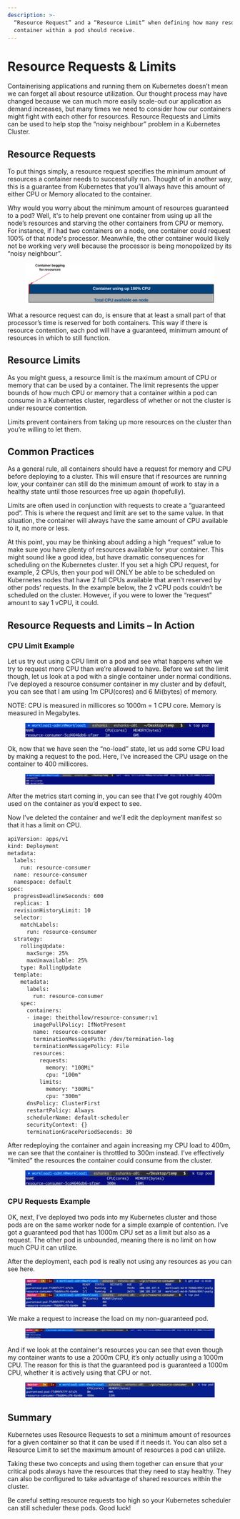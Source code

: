 ```yaml
---
description: >-
  “Resource Request” and a “Resource Limit” when defining how many resources a
  container within a pod should receive.
---
```


# Resource Requests & Limits

Containerising applications and running them on Kubernetes doesn’t mean we can forget all about resource utilization. Our thought process may have changed because we can much more easily scale-out our application as demand increases, but many times we need to consider how our containers might fight with each other for resources. Resource Requests and Limits can be used to help stop the “noisy neighbour” problem in a Kubernetes Cluster.

## Resource Requests

To put things simply, a resource request specifies the minimum amount of resources a container needs to successfully run. Thought of in another way, this is a guarantee from Kubernetes that you’ll always have this amount of either CPU or Memory allocated to the container.

Why would you worry about the minimum amount of resources guaranteed to a pod? Well, it's to help prevent one container from using up all the node’s resources and starving the other containers from CPU or memory. For instance, if I had two containers on a node, one container could request 100% of that node's processor. Meanwhile, the other container would likely not be working very well because the processor is being monopolized by its “noisy neighbour”.

<figure><img src="../../../.gitbook/assets/image (192).png" alt=""><figcaption></figcaption></figure>

What a resource request can do, is ensure that at least a small part of that processor’s time is reserved for both containers. This way if there is resource contention, each pod will have a guaranteed, minimum amount of resources in which to still function.

## Resource Limits

As you might guess, a resource limit is the maximum amount of CPU or memory that can be used by a container. The limit represents the upper bounds of how much CPU or memory that a container within a pod can consume in a Kubernetes cluster, regardless of whether or not the cluster is under resource contention.

Limits prevent containers from taking up more resources on the cluster than you’re willing to let them.

## Common Practices

As a general rule, all containers should have a request for memory and CPU before deploying to a cluster. This will ensure that if resources are running low, your container can still do the minimum amount of work to stay in a healthy state until those resources free up again (hopefully).

Limits are often used in conjunction with requests to create a “guaranteed pod”. This is where the request and limit are set to the same value. In that situation, the container will always have the same amount of CPU available to it, no more or less.

At this point, you may be thinking about adding a high “request” value to make sure you have plenty of resources available for your container. This might sound like a good idea, but have dramatic consequences for scheduling on the Kubernetes cluster. If you set a high CPU request, for example, 2 CPUs, then your pod will ONLY be able to be scheduled on Kubernetes nodes that have 2 full CPUs available that aren’t reserved by other pods’ requests. In the example below, the 2 vCPU pods couldn’t be scheduled on the cluster. However, if you were to lower the “request” amount to say 1 vCPU, it could.

## Resource Requests and Limits – In Action

### CPU Limit Example

Let us try out using a CPU limit on a pod and see what happens when we try to request more CPU than we’re allowed to have. Before we set the limit though, let us look at a pod with a single container under normal conditions. I’ve deployed a resource consumer container in my cluster and by default, you can see that I am using 1m CPU(cores) and 6 Mi(bytes) of memory.

NOTE: CPU is measured in millicores so 1000m = 1 CPU core. Memory is measured in Megabytes.

<figure><img src="../../../.gitbook/assets/image (190).png" alt=""><figcaption></figcaption></figure>

Ok, now that we have seen the “no-load” state, let us add some CPU load by making a request to the pod. Here, I’ve increased the CPU usage on the container to 400 millicores.

<figure><img src="../../../.gitbook/assets/image (208).png" alt=""><figcaption></figcaption></figure>

After the metrics start coming in, you can see that I’ve got roughly 400m used on the container as you’d expect to see.

Now I’ve deleted the container and we’ll edit the deployment manifest so that it has a limit on CPU.

```
apiVersion: apps/v1
kind: Deployment
metadata:
  labels:
    run: resource-consumer
  name: resource-consumer
  namespace: default
spec:
  progressDeadlineSeconds: 600
  replicas: 1
  revisionHistoryLimit: 10
  selector:
    matchLabels:
      run: resource-consumer
  strategy:
    rollingUpdate:
      maxSurge: 25%
      maxUnavailable: 25%
    type: RollingUpdate
  template:
    metadata:
      labels:
        run: resource-consumer
    spec:
      containers:
      - image: theithollow/resource-consumer:v1
        imagePullPolicy: IfNotPresent
        name: resource-consumer
        terminationMessagePath: /dev/termination-log
        terminationMessagePolicy: File
        resources:
          requests:
            memory: "100Mi"
            cpu: "100m"
          limits:
            memory: "300Mi"
            cpu: "300m"
      dnsPolicy: ClusterFirst
      restartPolicy: Always
      schedulerName: default-scheduler
      securityContext: {}
      terminationGracePeriodSeconds: 30
```

After redeploying the container and again increasing my CPU load to 400m, we can see that the container is throttled to 300m instead. I’ve effectively “limited” the resources the container could consume from the cluster.

<figure><img src="../../../.gitbook/assets/image (186).png" alt=""><figcaption></figcaption></figure>

### CPU Requests Example

OK, next, I’ve deployed two pods into my Kubernetes cluster and those pods are on the same worker node for a simple example of contention. I’ve got a guaranteed pod that has 1000m CPU set as a limit but also as a request. The other pod is unbounded, meaning there is no limit on how much CPU it can utilize.

After the deployment, each pod is really not using any resources as you can see here.

<figure><img src="../../../.gitbook/assets/image (104).png" alt=""><figcaption></figcaption></figure>

We make a request to increase the load on my non-guaranteed pod.

<figure><img src="../../../.gitbook/assets/image (112).png" alt=""><figcaption></figcaption></figure>

And if we look at the container's resources you can see that even though my container wants to use a 2000m CPU, it’s only actually using a 1000m CPU. The reason for this is that the guaranteed pod is guaranteed a 1000m CPU, whether it is actively using that CPU or not.

<figure><img src="../../../.gitbook/assets/image (108).png" alt=""><figcaption></figcaption></figure>

## Summary

Kubernetes uses Resource Requests to set a minimum amount of resources for a given container so that it can be used if it needs it. You can also set a Resource Limit to set the maximum amount of resources a pod can utilize.

Taking these two concepts and using them together can ensure that your critical pods always have the resources that they need to stay healthy. They can also be configured to take advantage of shared resources within the cluster.

Be careful setting resource requests too high so your Kubernetes scheduler can still scheduler these pods. Good luck!

